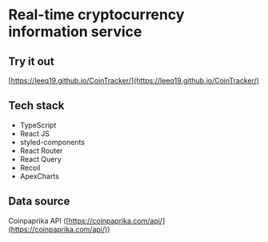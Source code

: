 # Real-time cryptocurrency information service

## Try it out

[https://leeq19.github.io/CoinTracker/](https://leeq19.github.io/CoinTracker/)


## Tech stack

+ TypeScript
+ React JS
+ styled-components
+ React Router
+ React Query
+ Recoil
+ ApexCharts


## Data source
Coinpaprika API ([https://coinpaprika.com/api/](https://coinpaprika.com/api/))
